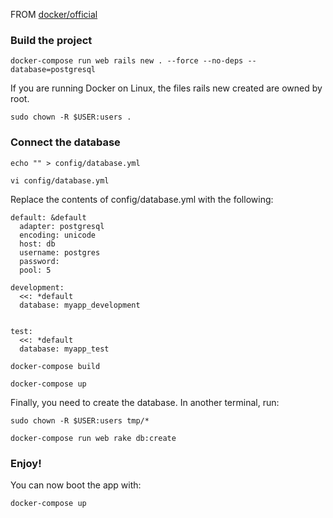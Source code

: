 FROM [docker/official](https://docs.docker.com/compose/rails/)
### Build the project

`docker-compose run web rails new . --force --no-deps --database=postgresql`

If you are running Docker on Linux, the files rails new created are owned by root.

`sudo chown -R $USER:users .`

### Connect the database

`echo "" > config/database.yml`

`vi config/database.yml`

Replace the contents of config/database.yml with the following:

```
default: &default
  adapter: postgresql
  encoding: unicode
  host: db
  username: postgres
  password:
  pool: 5

development:
  <<: *default
  database: myapp_development


test:
  <<: *default
  database: myapp_test
```

`docker-compose build`

`docker-compose up`

Finally, you need to create the database. In another terminal, run:

`sudo chown -R $USER:users tmp/*`

`docker-compose run web rake db:create`

### Enjoy!

You can now boot the app with:

`docker-compose up`

